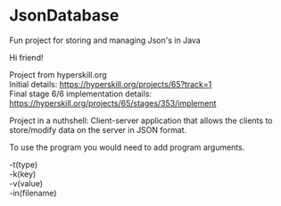 # JsonDatabase
Fun project for storing and managing Json's in Java

Hi friend!

Project from hyperskill.org <br />
Initial details: https://hyperskill.org/projects/65?track=1 <br />
Final stage 6/6 implementation details: https://hyperskill.org/projects/65/stages/353/implement <br />

Project in a nuthshell: 
Client-server application that allows the clients to store/modify data on the server in JSON format.

To use the program you would need to add program arguments.

-t(type) <br />
-k(key) <br />
-v(value) <br />
-in(filename) <br />
